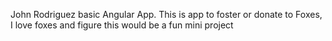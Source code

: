 John Rodriguez basic Angular App. This is app to foster or donate to Foxes, I love foxes and figure this would be a fun mini project
